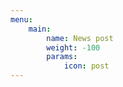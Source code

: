 ```yaml
---
menu:
    main:
        name: News post
        weight: -100
        params:
            icon: post
---
```


